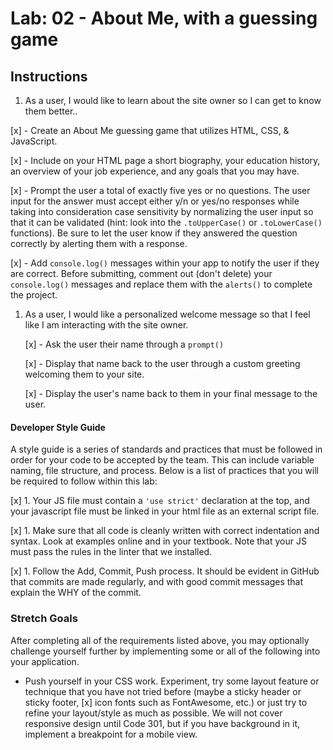 # Lab: 02 - About Me, with a guessing game

## Instructions

1. As a user, I would like to learn about the site owner so I can get to know them better..

  [x]  - Create an About Me guessing game that utilizes HTML, CSS, & JavaScript.

  [x] - Include on your HTML page a short biography, your education history, an overview of your job experience, and any goals that you may have.

  [x] - Prompt the user a total of exactly five yes or no questions.  The user input for the answer must accept either y/n or yes/no responses while taking into consideration case sensitivity by normalizing the user input so that it can be validated (hint: look into the `.toUpperCase()` or `.toLowerCase()` functions). Be sure to let the user know if they answered the question correctly by alerting them with a response.

  [x] - Add `console.log()` messages within your app to notify the user if they are correct. Before submitting, comment out (don't delete) your `console.log()` messages and replace them with the `alerts()` to complete the project.

1. As a user, I would like a personalized welcome message so that I feel like I am interacting with the site owner.

   [x] - Ask the user their name through a `prompt()`

   [x] - Display that name back to the user through a custom greeting welcoming them to your site.

   [x] - Display the user's name back to them in your final message to the user.

#### Developer Style Guide

A style guide is a series of standards and practices that must be followed in order for your code to be accepted by the team. This can include variable naming, file structure, and process. Below is a list of practices that you will be required to follow within this lab:

   [x] 1. Your JS file must contain a `'use strict'` declaration at the top, and your javascript file must be linked in your html file as an external script file.

   [x] 1. Make sure that all code is cleanly written with correct indentation and syntax. Look at examples online and in your textbook. Note that your JS must pass the rules in the linter that we installed.

   [x] 1. Follow the Add, Commit, Push process. It should be evident in GitHub that commits are made regularly, and with good commit messages that explain the WHY of the commit.

### Stretch Goals

After completing all of the requirements listed above, you may optionally challenge yourself further by implementing some or all of the following into your application.

- Push yourself in your CSS work. Experiment, try some layout feature or technique that you have not tried before (maybe a sticky header or sticky footer, 
[x] icon fonts such as FontAwesome, etc.) or just try to refine your layout/style as much as possible. We will not cover responsive design until Code 301, but if you have background in it, implement a breakpoint for a mobile view.
